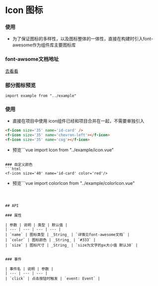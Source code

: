 # Icon 图标

### 使用

- 为了保证图标的多样性，以及图标整体的一体性，直接在构建时引入font-awesome作为组件库主要图标库

### font-awsome文档地址
<a href='http://www.fontawesome.com.cn/faicons/'>去看看</a>

### 部分图标预览

```vue
import example from "../example" 
```

### 使用

- 直接在项目中使用 icon组件已经和项目合并在一起，不需要单独引入

```html
<f-icon size='35' name='id-card' />
<f-icon size='35' name='chevron-left'></f-icon>
<f-icon size='35' name='cog'></f-icon>
```

- 预览```vue
  import Icon from "../example/icon.vue"
```

### 自定义颜色
```html
<f-icon size='40' name='id-card' color='red'/>
```

- 预览```vue
  import colorIcon from "../example/colorIcon.vue"
```



## API

### 属性

| 参数 | 说明 | 类型 | 默认值 | 
| --- | --- | --- | --- | 
| `name` | 图标类型 | _String_ | `详情见font-awesome文档` |
| `color` | 图标颜色 | _String_ | `#333` |
| `size` | 图标尺寸 | _String_ | `size为文字的px大小值 默认30` |


### 事件

| 事件名 | 说明 | 参数 |
| --- | --- | --- |
| `click` | 点击按钮时触发 | `event: Event` |

